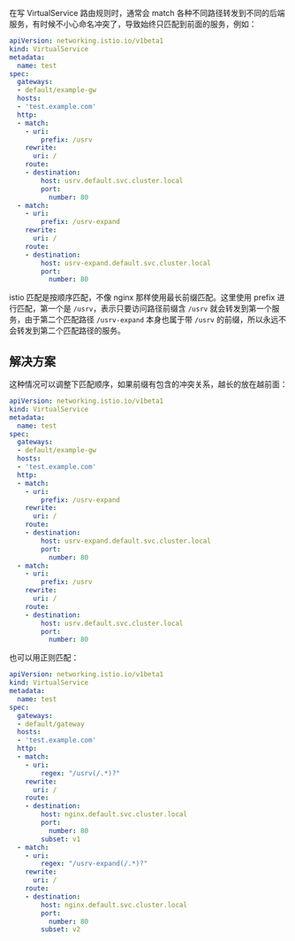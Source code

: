 在写 VirtualService 路由规则时，通常会 match 各种不同路径转发到不同的后端服务，有时候不小心命名冲突了，导致始终只匹配到前面的服务，例如：

```yaml
apiVersion: networking.istio.io/v1beta1
kind: VirtualService
metadata:
  name: test
spec:
  gateways:
  - default/example-gw
  hosts:
  - 'test.example.com'
  http:
  - match:
    - uri:
        prefix: /usrv
    rewrite:
      uri: /
    route:
    - destination:
        host: usrv.default.svc.cluster.local
        port:
          number: 80
  - match:
    - uri:
        prefix: /usrv-expand
    rewrite:
      uri: /
    route:
    - destination:
        host: usrv-expand.default.svc.cluster.local
        port:
          number: 80
```

istio 匹配是按顺序匹配，不像 nginx 那样使用最长前缀匹配。这里使用 prefix 进行匹配，第一个是 `/usrv`，表示只要访问路径前缀含 `/usrv` 就会转发到第一个服务，由于第二个匹配路径 `/usrv-expand` 本身也属于带 `/usrv` 的前缀，所以永远不会转发到第二个匹配路径的服务。

## 解决方案

这种情况可以调整下匹配顺序，如果前缀有包含的冲突关系，越长的放在越前面：

```yaml
apiVersion: networking.istio.io/v1beta1
kind: VirtualService
metadata:
  name: test
spec:
  gateways:
  - default/example-gw
  hosts:
  - 'test.example.com'
  http:
  - match:
    - uri:
        prefix: /usrv-expand
    rewrite:
      uri: /
    route:
    - destination:
        host: usrv-expand.default.svc.cluster.local
        port:
          number: 80
  - match:
    - uri:
        prefix: /usrv
    rewrite:
      uri: /
    route:
    - destination:
        host: usrv.default.svc.cluster.local
        port:
          number: 80
```

也可以用正则匹配：

```yaml
apiVersion: networking.istio.io/v1beta1
kind: VirtualService
metadata:
  name: test
spec:
  gateways:
  - default/gateway
  hosts:
  - 'test.example.com'
  http:
  - match:
    - uri:
        regex: "/usrv(/.*)?"
    rewrite:
      uri: /
    route:
    - destination:
        host: nginx.default.svc.cluster.local
        port:
          number: 80
        subset: v1
  - match:
    - uri:
        regex: "/usrv-expand(/.*)?"
    rewrite:
      uri: /
    route:
    - destination:
        host: nginx.default.svc.cluster.local
        port:
          number: 80
        subset: v2
```
